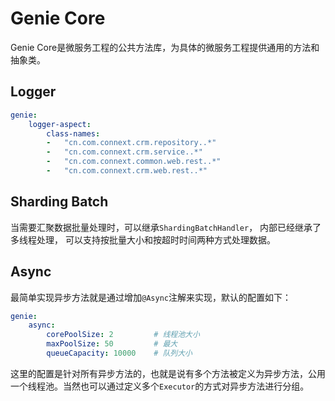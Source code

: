 # Genie Core

Genie Core是微服务工程的公共方法库，为具体的微服务工程提供通用的方法和抽象类。


## Logger

```yaml
genie:
    logger-aspect:
        class-names:
        -   "cn.com.connext.crm.repository..*"
        -   "cn.com.connext.crm.service..*"
        -   "cn.com.connext.common.web.rest..*"
        -   "cn.com.connext.crm.web.rest..*"
```

## Sharding Batch
当需要汇聚数据批量处理时，可以继承`ShardingBatchHandler`， 内部已经继承了多线程处理，
可以支持按批量大小和按超时时间两种方式处理数据。


## Async
最简单实现异步方法就是通过增加`@Async`注解来实现，默认的配置如下：
```yaml
genie:
    async:
        corePoolSize: 2         # 线程池大小
        maxPoolSize: 50         # 最大
        queueCapacity: 10000    # 队列大小
```
这里的配置是针对所有异步方法的，也就是说有多个方法被定义为异步方法，公用一个线程池。当然也可以通过定义多个`Executor`的方式对异步方法进行分组。
